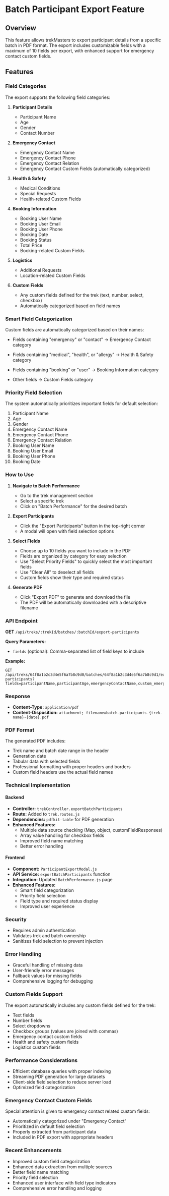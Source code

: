 # Batch Participant Export Feature

## Overview
This feature allows trekMasters to export participant details from a specific batch in PDF format. The export includes customizable fields with a maximum of 10 fields per export, with enhanced support for emergency contact custom fields.

## Features

### Field Categories
The export supports the following field categories:

1. **Participant Details**
   - Participant Name
   - Age
   - Gender
   - Contact Number

2. **Emergency Contact**
   - Emergency Contact Name
   - Emergency Contact Phone
   - Emergency Contact Relation
   - Emergency Contact Custom Fields (automatically categorized)

3. **Health & Safety**
   - Medical Conditions
   - Special Requests
   - Health-related Custom Fields

4. **Booking Information**
   - Booking User Name
   - Booking User Email
   - Booking User Phone
   - Booking Date
   - Booking Status
   - Total Price
   - Booking-related Custom Fields

5. **Logistics**
   
   - Additional Requests
   - Location-related Custom Fields

6. **Custom Fields**
   - Any custom fields defined for the trek (text, number, select, checkbox)
   - Automatically categorized based on field names

### Smart Field Categorization
Custom fields are automatically categorized based on their names:
- Fields containing "emergency" or "contact" → Emergency Contact category
- Fields containing "medical", "health", or "allergy" → Health & Safety category

- Fields containing "booking" or "user" → Booking Information category
- Other fields → Custom Fields category

### Priority Field Selection
The system automatically prioritizes important fields for default selection:
1. Participant Name
2. Age
3. Gender
4. Emergency Contact Name
5. Emergency Contact Phone
6. Emergency Contact Relation
7. Booking User Name
8. Booking User Email
9. Booking User Phone
10. Booking Date

### How to Use

1. **Navigate to Batch Performance**
   - Go to the trek management section
   - Select a specific trek
   - Click on "Batch Performance" for the desired batch

2. **Export Participants**
   - Click the "Export Participants" button in the top-right corner
   - A modal will open with field selection options

3. **Select Fields**
   - Choose up to 10 fields you want to include in the PDF
   - Fields are organized by category for easy selection
   - Use "Select Priority Fields" to quickly select the most important fields
   - Use "Clear All" to deselect all fields
   - Custom fields show their type and required status

4. **Generate PDF**
   - Click "Export PDF" to generate and download the file
   - The PDF will be automatically downloaded with a descriptive filename

### API Endpoint

**GET** `/api/treks/:trekId/batches/:batchId/export-participants`

**Query Parameters:**
- `fields` (optional): Comma-separated list of field keys to include

**Example:**
```
GET /api/treks/64f8a1b2c3d4e5f6a7b8c9d0/batches/64f8a1b2c3d4e5f6a7b8c9d1/export-participants?fields=participantName,participantAge,emergencyContactName,custom_emergencyContactAddress
```

### Response
- **Content-Type:** `application/pdf`
- **Content-Disposition:** `attachment; filename=batch-participants-{trek-name}-{date}.pdf`

### PDF Format
The generated PDF includes:
- Trek name and batch date range in the header
- Generation date
- Tabular data with selected fields
- Professional formatting with proper headers and borders
- Custom field headers use the actual field names

### Technical Implementation

#### Backend
- **Controller:** `trekController.exportBatchParticipants`
- **Route:** Added to `trek.routes.js`
- **Dependencies:** `pdfkit-table` for PDF generation
- **Enhanced Features:**
  - Multiple data source checking (Map, object, customFieldResponses)
  - Array value handling for checkbox fields
  - Improved field name matching
  - Better error handling

#### Frontend
- **Component:** `ParticipantExportModal.js`
- **API Service:** `exportBatchParticipants` function
- **Integration:** Updated `BatchPerformance.js` page
- **Enhanced Features:**
  - Smart field categorization
  - Priority field selection
  - Field type and required status display
  - Improved user experience

### Security
- Requires admin authentication
- Validates trek and batch ownership
- Sanitizes field selection to prevent injection

### Error Handling
- Graceful handling of missing data
- User-friendly error messages
- Fallback values for missing fields
- Comprehensive logging for debugging

### Custom Fields Support
The export automatically includes any custom fields defined for the trek:
- Text fields
- Number fields
- Select dropdowns
- Checkbox groups (values are joined with commas)
- Emergency contact custom fields
- Health and safety custom fields
- Logistics custom fields

### Performance Considerations
- Efficient database queries with proper indexing
- Streaming PDF generation for large datasets
- Client-side field selection to reduce server load
- Optimized field categorization

### Emergency Contact Custom Fields
Special attention is given to emergency contact related custom fields:
- Automatically categorized under "Emergency Contact"
- Prioritized in default field selection
- Properly extracted from participant data
- Included in PDF export with appropriate headers

### Recent Enhancements
- Improved custom field categorization
- Enhanced data extraction from multiple sources
- Better field name matching
- Priority field selection
- Enhanced user interface with field type indicators
- Comprehensive error handling and logging 